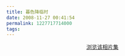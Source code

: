```yaml
---
title: 暮色降临时
date: 2008-11-27 00:41:54
permalink: 1227717714000
tags: 
---
```


<simpleflickr set="72157610159967581"/><p style="text-align: center;"><a href="http://www.flickr.com/photos/yyqian/sets/72157610159967581/show" target="_blank">浏览该相片集
 </a></p>